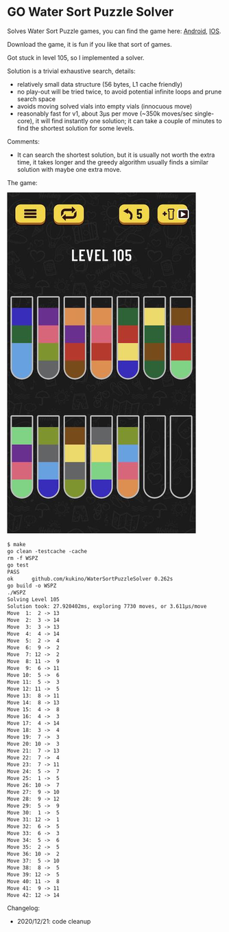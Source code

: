 # GO Water Sort Puzzle Solver

Solves Water Sort Puzzle games, you can find the game here:
[Android](https://play.google.com/store/apps/details?id=com.gma.water.sort.puzzle),
[IOS](https://apps.apple.com/us/app/water-sort-puzzle/id1514542157).

Download the game, it is fun if you like that sort of games. 

Got stuck in level 105, so I implemented a solver. 

Solution is a trivial exhaustive search, details:
- relatively small data structure (56 bytes, L1 cache friendly)
- no play-out will be tried twice, to avoid potential infinite loops and prune search space
- avoids moving solved vials into empty vials (innocuous move)
- reasonably fast for v1, about 3µs per move (~350k moves/sec single-core), it will find instantly one solution; 
  it can take a couple of minutes to find the shortest solution for some levels.

Comments:
- It can search the shortest solution, but it is usually not worth the extra time, it takes longer and the greedy
  algorithm usually finds a similar solution with maybe one extra move.
  
  
The game:
  
![](lvl105.jpg)


```shell script
$ make 
go clean -testcache -cache
rm -f WSPZ
go test
PASS
ok  	github.com/kukino/WaterSortPuzzleSolver	0.262s
go build -o WSPZ
./WSPZ
Solving Level 105
Solution took: 27.920402ms, exploring 7730 moves, or 3.611µs/move
Move  1:  2 -> 13
Move  2:  3 -> 14
Move  3:  3 -> 13
Move  4:  4 -> 14
Move  5:  2 ->  4
Move  6:  9 ->  2
Move  7: 12 ->  2
Move  8: 11 ->  9
Move  9:  6 -> 11
Move 10:  5 ->  6
Move 11:  5 ->  3
Move 12: 11 ->  5
Move 13:  8 -> 11
Move 14:  8 -> 13
Move 15:  4 ->  8
Move 16:  4 ->  3
Move 17:  4 -> 14
Move 18:  3 ->  4
Move 19:  7 ->  3
Move 20: 10 ->  3
Move 21:  7 -> 13
Move 22:  7 ->  4
Move 23:  7 -> 11
Move 24:  5 ->  7
Move 25:  1 ->  5
Move 26: 10 ->  7
Move 27:  9 -> 10
Move 28:  9 -> 12
Move 29:  5 ->  9
Move 30:  1 ->  5
Move 31: 12 ->  1
Move 32:  6 ->  5
Move 33:  6 ->  3
Move 34:  5 ->  6
Move 35:  2 ->  5
Move 36: 10 ->  2
Move 37:  5 -> 10
Move 38:  8 ->  5
Move 39: 12 ->  5
Move 40: 11 ->  8
Move 41:  9 -> 11
Move 42: 12 -> 14
```

Changelog:
- 2020/12/21: code cleanup